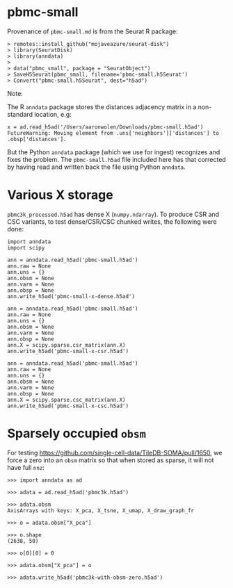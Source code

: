 # pbmc-small

Provenance of `pbmc-small.md` is from the Seurat R package:

```
> remotes::install_github("mojaveazure/seurat-disk")
> library(SeuratDisk)
> library(anndata)
>
> data("pbmc_small", package = "SeuratObject")
> SaveH5Seurat(pbmc_small, filename='pbmc-small.h5Seurat')
> Convert("pbmc-small.h5Seurat", dest="h5ad")
```

Note:

The R `anndata` package stores the distances adjacency matrix in a non-standard location, e.g:

```
x = ad.read_h5ad('/Users/aaronwolen/Downloads/pbmc-small.h5ad')
FutureWarning: Moving element from .uns['neighbors']['distances'] to .obsp['distances'].
```

But the Python `anndata` package (which we use for ingest) recognizes and fixes the problem.  The
`pbmc-small.h5ad` file included here has that corrected by having read and written back the file
using Python `anndata`.

# Various X storage

`pbmc3k_processed.h5ad` has dense X (`numpy.ndarray`). To produce CSR and CSC variants, to test dense/CSR/CSC
chunked writes, the following were done:

```
import anndata
import scipy

ann = anndata.read_h5ad('pbmc-small.h5ad')
ann.raw = None
ann.uns = {}
ann.obsm = None
ann.varm = None
ann.obsp = None
ann.write_h5ad('pbmc-small-x-dense.h5ad')

ann = anndata.read_h5ad('pbmc-small.h5ad')
ann.raw = None
ann.uns = {}
ann.obsm = None
ann.varm = None
ann.obsp = None
ann.X = scipy.sparse.csr_matrix(ann.X)
ann.write_h5ad('pbmc-small-x-csr.h5ad')

ann = anndata.read_h5ad('pbmc-small.h5ad')
ann.raw = None
ann.uns = {}
ann.obsm = None
ann.varm = None
ann.obsp = None
ann.X = scipy.sparse.csc_matrix(ann.X)
ann.write_h5ad('pbmc-small-x-csc.h5ad')
```

# Sparsely occupied `obsm`

For testing https://github.com/single-cell-data/TileDB-SOMA/pull/1650, we force a zero into an
`obsm` matrix so that when stored as sparse, it will not have full `nnz`:

```
>>> import anndata as ad

>>> adata = ad.read_h5ad('pbmc3k.h5ad')

>>> adata.obsm
AxisArrays with keys: X_pca, X_tsne, X_umap, X_draw_graph_fr

>>> o = adata.obsm["X_pca"]

>>> o.shape
(2638, 50)

>>> o[0][0] = 0

>>> adata.obsm["X_pca"] = o

>>> adata.write_h5ad('pbmc3k-with-obsm-zero.h5ad')
```
